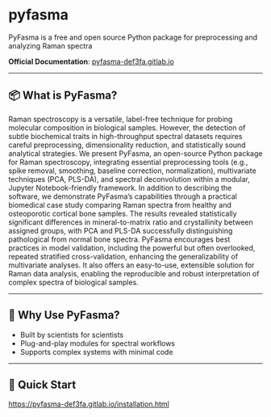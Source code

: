 # pyfasma
PyFasma is a free and open source Python package for preprocessing and analyzing Raman spectra


**Official Documentation**: [pyfasma-def3fa.gitlab.io](https://pyfasma-def3fa.gitlab.io/index.html)

---

## 📦 What is PyFasma?

Raman spectroscopy is a versatile, label-free technique for probing molecular composition in biological
samples. However, the detection of subtle biochemical traits in high-throughput spectral datasets
requires careful preprocessing, dimensionality reduction, and statistically sound analytical strategies. We
present PyFasma, an open-source Python package for Raman spectroscopy, integrating essential preprocessing tools (e.g., spike removal, smoothing, baseline correction, normalization), multivariate techniques
(PCA, PLS-DA), and spectral deconvolution within a modular, Jupyter Notebook-friendly framework. In
addition to describing the software, we demonstrate PyFasma’s capabilities through a practical biomedical
case study comparing Raman spectra from healthy and osteoporotic cortical bone samples. The results
revealed statistically significant differences in mineral-to-matrix ratio and crystallinity between assigned
groups, with PCA and PLS-DA successfully distinguishing pathological from normal bone spectra.
PyFasma encourages best practices in model validation, including the powerful but often overlooked,
repeated stratified cross-validation, enhancing the generalizability of multivariate analyses. It also offers an
easy-to-use, extensible solution for Raman data analysis, enabling the reproducible and robust interpretation of complex spectra of biological samples.

---

## 🧠 Why Use PyFasma?

- Built by scientists for scientists
- Plug-and-play modules for spectral workflows
- Supports complex systems with minimal code

---

## 🚀 Quick Start

https://pyfasma-def3fa.gitlab.io/installation.html
